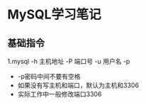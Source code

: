 # MySQL学习笔记

## 基础指令

1.mysql -h 主机地址 -P 端口号 -u 用户名 -p
- -p密码中间不要有空格
- 如果没有写主机和端口，默认为主机和3306
- 实际工作中一般修改端口3306